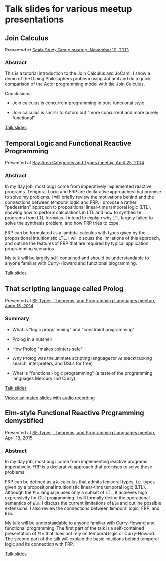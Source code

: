 # Talk slides for various meetup presentations

## Join Calculus

Presented at [Scala Study Group meetup, November 10, 2013](http://www.meetup.com/Scala-Study-Group/events/149187102/).

### Abstract

This is a tutorial introduction to the Join Calculus and JoCaml. I show a demo of the Dining Philosophers problem using JoCaml and do a quick comparison of the Actor programming model with the Join Calculus.

Conclusions:

* Join calculus is concurrent programming in pure functional style

* Join calculus is similar to Actors but "more concurrent and more purely functional"


[Talk slides](join_calculus/join_calculus_talk.pdf)

## Temporal Logic and Functional Reactive Programming

Presented at [Bay Area Categories and Types meetup, April 25, 2014](http://www.meetup.com/Bay-Area-Categories-And-Types/events/174846952/) 

### Abstract

In my day job, most bugs come from imperatively implemented reactive
programs. Temporal Logic and FRP are declarative approaches that promise
to solve my problems. I will briefly review the motivations behind
and the connections between temporal logic and FRP. I propose a rather
"pedestrian" approach to propositional
linear-time temporal logic (LTL), showing how to perform calculations
in LTL and how to synthesize programs from LTL formulas. I intend
to explain why LTL largely failed to solve the synthesis problem,
and how FRP tries to cope.

FRP can be formulated as a lambda-calculus with types given by
the propositional intuitionistic LTL. I will discuss the limitations
of this approach, and outline the features of FRP that are required
by typical application programming scenarios.

My talk will be largely self-contained and should be understandable
to anyone familiar with Curry-Howard and functional programming.

[Talk slides](frp/frp_talk.pdf)

## That scripting language called Prolog

Presented at [SF Types, Theorems, and Programming Languages meetup, June 16, 2014](http://www.meetup.com/SF-Types-Theorems-and-Programming-Languages/events/185660512/)

### Summary

* What is "logic programming" and "constraint programming"

* Prolog in a nutshell

* How Prolog "makes pointers safe"

* Why Prolog was the ultimate scripting language for AI (backtracking search,
 interpreters, and DSLs for free)

* What is "functional-logic programming" (a taste of the programming languages
 Mercury and Curry)

[Talk slides](prolog/prolog_talk.pdf)

[Video: animated slides with audio recording](http://youtu.be/Fhc7fPQF1iY­)

## Elm-style Functional Reactive Programming demystified

Presented at [SF Types, Theorems, and Programming Languages meetup, April 13, 2015](http://www.meetup.com/SF-Types-Theorems-and-Programming-Languages/events/220473634/)

### Abstract

In my day job, most bugs come from implementing reactive programs imperatively. FRP is a declarative approach that promises to solve these problems.

FRP can be defined as a λ-calculus that admits temporal types, i.e. types given by a propositional intuitionistic linear-time temporal logic (LTL). Although the `Elm` language uses only a subset of LTL, it achieves high expressivity for GUI programming. I will formally define the operational semantics of `Elm`. I discuss the current limitations of `Elm` and outline possible extensions. I also review the connections between temporal logic, FRP, and `Elm`.

My talk will be understandable to anyone familiar with Curry-Howard and functional programming. The first part of the talk is a self-contained presentation of `Elm` that does not rely on temporal logic or Curry-Howard. The second part of the talk will explain the basic intuitions behind temporal logic and its connection with FRP.

[Talk slides](elm-talk/elm_talk.pdf)

